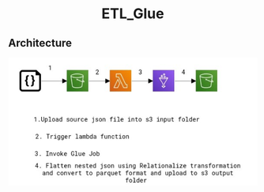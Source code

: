 <h1 align="center">
    ETL_Glue
</h1>

## Architecture

![Images](https://github.com/ratna-workspace/DE_ETL_Usecasess/blob/main/AWS_Usecases/S3_Lambda_Glue/Images/arch.jpg)

